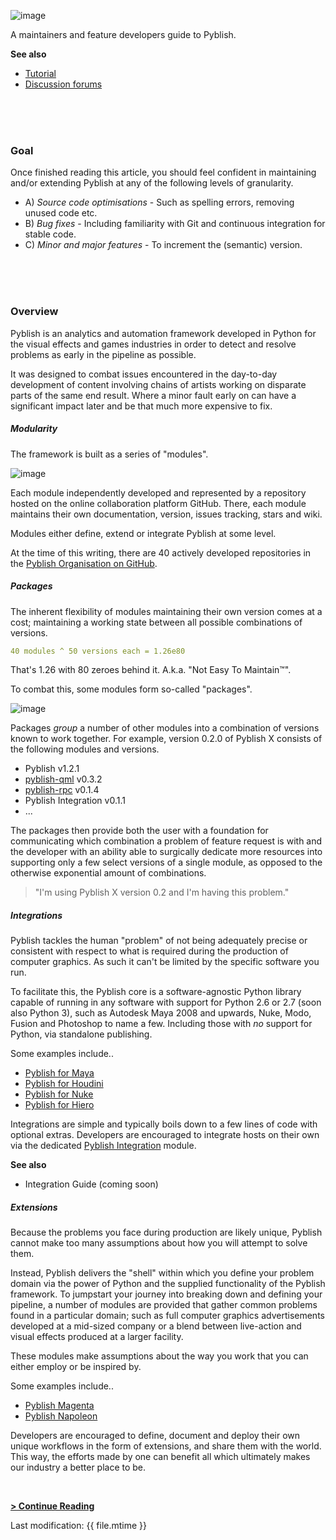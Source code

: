![image](https://cloud.githubusercontent.com/assets/2152766/11151115/25ac4ee6-8a23-11e5-9b48-01c3e8778d27.png)

A maintainers and feature developers guide to Pyblish.

**See also**

- [Tutorial](http://forums.pyblish.com/t/learning-pyblish-by-example/108?u=marcus)
- [Discussion forums](http://forums.pyblish.com/t/developer-guide)

<br>
<br>
<br>

### Goal

Once finished reading this article, you should feel confident in maintaining and/or extending Pyblish at any of the following levels of granularity.

- A) *Source code optimisations* - Such as spelling errors, removing unused code etc.
- B) *Bug fixes* - Including familiarity with Git and continuous integration for stable code.
- C) *Minor and major features* - To increment the (semantic) version.

<br>
<br>
<br>

### Overview

Pyblish is an analytics and automation framework developed in Python for the visual effects and games industries in order to detect and resolve problems as early in the pipeline as possible.

It was designed to combat issues encountered in the day-to-day development of content involving chains of artists working on disparate parts of the same end result. Where a minor fault early on can have a significant impact later and be that much more expensive to fix.

##### Modularity

The framework is built as a series of "modules".

![image](https://cloud.githubusercontent.com/assets/2152766/11087003/82a4d57c-884e-11e5-8b3c-7f89e6cc1f5e.png)

Each module independently developed and represented by a repository hosted on the online collaboration platform GitHub. There, each module maintains their own documentation, version, issues tracking, stars and wiki.

Modules either define, extend or integrate Pyblish at some level.

At the time of this writing, there are 40 actively developed repositories in the [Pyblish Organisation on GitHub][2].

##### Packages

The inherent flexibility of modules maintaining their own version comes at a cost; maintaining a working state between all possible combinations of versions.

```yaml
40 modules ^ 50 versions each = 1.26e80
```
That's 1.26 with 80 zeroes behind it. A.k.a. "Not Easy To Maintain™".

To combat this, some modules form so-called "packages".

![image](https://cloud.githubusercontent.com/assets/2152766/11087014/920cb84a-884e-11e5-9c96-16e5a63a2160.png)

Packages *group* a number of other modules into a combination of versions known to work together. For example, version 0.2.0 of Pyblish X consists of the following modules and versions.

- Pyblish v1.2.1
- [pyblish-qml][] v0.3.2
- [pyblish-rpc][] v0.1.4
- Pyblish Integration v0.1.1
- ...

The packages then provide both the user with a foundation for communicating which combination a problem of feature request is with and the developer with an ability able to surgically dedicate more resources into supporting only a few select versions of a single module, as opposed to the otherwise exponential amount of combinations.

> "I'm using Pyblish X version 0.2 and I'm having this problem."

##### Integrations

Pyblish tackles the human "problem" of not being adequately precise or consistent with respect to what is required during the production of computer graphics. As such it can't be limited by the specific software you run.

To facilitate this, the Pyblish core is a software-agnostic Python library capable of running in any software with support for Python 2.6 or 2.7 (soon also Python 3), such as Autodesk Maya 2008 and upwards, Nuke, Modo, Fusion and Photoshop to name a few. Including those with *no* support for Python, via standalone publishing.

Some examples include..

- [Pyblish for Maya][maya]
- [Pyblish for Houdini][houdini]
- [Pyblish for Nuke][nuke]
- [Pyblish for Hiero][hiero]

Integrations are simple and typically boils down to a few lines of code with optional extras. Developers are encouraged to integrate hosts on their own via the dedicated [Pyblish Integration][3] module.

**See also**

- Integration Guide (coming soon)

##### Extensions

Because the problems you face during production are likely unique, Pyblish cannot make too many assumptions about how you will attempt to solve them.

Instead, Pyblish delivers the "shell" within which you define your problem domain via the power of Python and the supplied functionality of the Pyblish framework. To jumpstart your journey into breaking down and defining your pipeline, a number of modules are provided that gather common problems found in a particular domain; such as full computer graphics advertisements developed at a mid-sized company or a blend between live-action and visual effects produced at a larger facility.

These modules make assumptions about the way you work that you can either employ or be inspired by.

Some examples include..

- [Pyblish Magenta][magenta]
- [Pyblish Napoleon][napoleon]

Developers are encouraged to define, document and deploy their own unique workflows in the form of extensions, and share them with the world. This way, the efforts made by one can benefit all which ultimately makes our industry a better place to be.

<br>

[**> Continue Reading**](https://pyblish.gitbooks.io/developer-guide/content/workflow.html)

Last modification: {{ file.mtime }}

[maya]: https://github.com/pyblish/pyblish-maya
[houdini]: https://github.com/pyblish/pyblish-houdini
[nuke]: https://github.com/pyblish/pyblish-nuke
[hiero]: https://github.com/pyblish/pyblish-hiero
[magenta]: https://github.com/pyblish/pyblish-magenta
[napoleon]: https://github.com/pyblish/pyblish-napoleon
[pyblish-qml]: https://github.com/pyblish/pyblish-qml
[pyblish-rpc]: https://github.com/pyblish/pyblish-rpc

[Context]: https://github.com/pyblish/pyblish.api/wiki/Context
[Instance]: https://github.com/pyblish/pyblish.api/wiki/Instance
[results]: https://github.com/pyblish/pyblish.api/wiki/results
[logic]: https://github.com/pyblish/pyblish/blob/master/pyblish/logic.py
[logic.process]: https://github.com/pyblish/pyblish/blob/master/pyblish/logic.py
[plugin.process]: https://github.com/pyblish/pyblish/blob/master/pyblish/plugin.py

[1]: https://github.com/pyblish
[2]: https://github.com/pyblish
[3]: https://github.com/pyblish/pyblish-integration
[4]: https://github.com/pyblish/pyblish/blob/master/pyblish/__init__.py

[01]: http://zguide.zeromq.org/py:all
[02]: http://shop.oreilly.com/product/9780596805838.do
[03]: http://www.amazon.co.uk/Enterprise-Application-Architecture-Addison-Wesley-Signature/dp/0321127420/ref=pd_bxgy_14_img_2?ie=UTF8&refRID=1C160CEZ0ZPX56ZMXYH4
[04]: http://www.amazon.co.uk/Enterprise-Integration-Patterns-Designing-Addison-Wesley/dp/0321200683
[05]: http://www.amazon.co.uk/Service-Design-Patterns-Fundamental-Addison-Wesley/dp/032154420X/ref=asap_bc?ie=UTF8